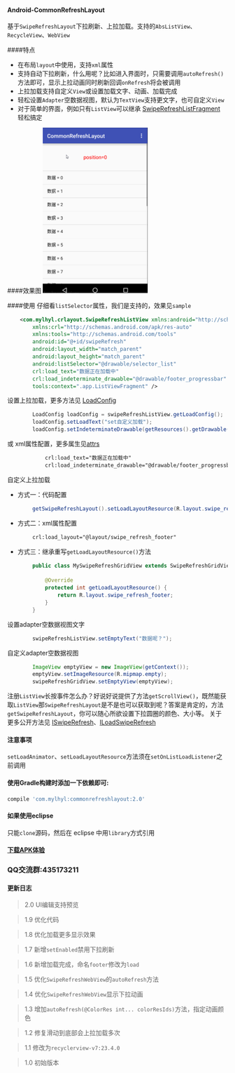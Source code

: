 #### Android-CommonRefreshLayout
基于`SwipeRefreshLayout`下拉刷新、上拉加载。支持的`AbsListView`、`RecycleView`、`WebView`

####特点
 * 在布局`layout`中使用，支持`xml`属性
 * 支持自动下拉刷新，什么用呢？比如进入界面时，只需要调用`autoRefresh()`方法即可，显示上拉动画同时刷新回调`onRefresh`将会被调用
 * 上拉加载支持自定义`View`或设置加载文字、动画、加载完成
 * 轻松设置`Adapter`空数据视图，默认为`TextView`支持更文字，也可自定义`View`
 * 对于简单的界面，例如只有`ListView`可以继承 [SwipeRefreshListFragment](commonrefreshlayout/src/main/java/com/mylhyl/crlayout/app/SwipeRefreshListFragment.java)
   轻松搞定

####效果图
<img src="preview/gif.gif" width="240px"/>

####使用
  仔细看`listSelector`属性，我们是支持的，效果见`sample`
```xml
    <com.mylhyl.crlayout.SwipeRefreshListView xmlns:android="http://schemas.android.com/apk/res/android"
        xmlns:crl="http://schemas.android.com/apk/res-auto"
        xmlns:tools="http://schemas.android.com/tools"
        android:id="@+id/swipeRefresh"
        android:layout_width="match_parent"
        android:layout_height="match_parent"
        android:listSelector="@drawable/selector_list"
        crl:load_text="数据正在加载中"
        crl:load_indeterminate_drawable="@drawable/footer_progressbar"
        tools:context=".app.ListViewFragment" />
```
 设置上拉加载，更多方法见 [LoadConfig](commonrefreshlayout/src/main/java/com/mylhyl/crlayout/internal/LoadConfig.java)
```java
        LoadConfig loadConfig = swipeRefreshListView.getLoadConfig();
        loadConfig.setLoadText("set自定义加载");
        loadConfig.setIndeterminateDrawable(getResources().getDrawable(R.drawable.footer_progressbar));
```
或 xml属性配置，更多属生见[attrs](commonrefreshlayout/src/main/res/values/attrs.xml)
```xml
            crl:load_text="数据正在加载中"
            crl:load_indeterminate_drawable="@drawable/footer_progressbar"
```

 自定义上拉加载
 
 * 方式一：代码配置
 
```java
        getSwipeRefreshLayout().setLoadLayoutResource(R.layout.swipe_refresh_footer);
```
 * 方式二：xml属性配置
 
```xml
        crl:load_layout="@layout/swipe_refresh_footer"
```
 * 方式三：继承重写`getLoadLayoutResource()`方法
 
```java
        public class MySwipeRefreshGridView extends SwipeRefreshGridView {
        
            @Override
            protected int getLoadLayoutResource() {
                return R.layout.swipe_refresh_footer;
            }
        }
```
设置adapter空数据视图文字
```java
        swipeRefreshListView.setEmptyText("数据呢？");
```
 自定义adapter空数据视图
```java
        ImageView emptyView = new ImageView(getContext());
        emptyView.setImageResource(R.mipmap.empty);
        swipeRefreshGridView.setEmptyView(emptyView);
```
注册`ListView`长按事件怎么办？好说好说提供了方法`getScrollView()`，既然能获取`ListView`那`SwipeRefreshLayout`是不是也可以获取到呢？答案是肯定的，方法`getSwipeRefreshLayout`，你可以随心所欲设置下拉圆圈的颜色、大小等。
关于更多公开方法见 [ISwipeRefresh](commonrefreshlayout/src/main/java/com/mylhyl/crlayout/internal/ISwipeRefresh.java)、[ILoadSwipeRefresh](commonrefreshlayout/src/main/java/com/mylhyl/crlayout/internal/ILoadSwipeRefresh.java)

#### 注意事项
`setLoadAnimator`、`setLoadLayoutResource`方法须在`setOnListLoadListener`之前调用 

#### 使用Gradle构建时添加一下依赖即可:
```javascript
compile 'com.mylhyl:commonrefreshlayout:2.0'
```
#### 如果使用eclipse
只能`clone`源码，然后在 eclipse 中用`library`方式引用
     
#### [下载APK体验](preview/sample-debug.apk)

### QQ交流群:435173211

#### 更新日志
> 2.0 UI编辑支持预览

> 1.9 优化代码

> 1.8 优化加载更多显示效果

> 1.7 新增`setEnabled`禁用下拉刷新

> 1.6 新增加载完成，命名`footer`修改为`load`

> 1.5 优化`SwipeRefreshWebView`的`autoRefresh`方法

> 1.4 优化`SwipeRefreshWebView`显示下拉动画

> 1.3 增加`autoRefresh(@ColorRes int... colorResIds)`方法，指定动画颜色

> 1.2 修复滑动到底部会上拉加载多次

> 1.1 修改为`recyclerview-v7:23.4.0`

> 1.0 初始版本
